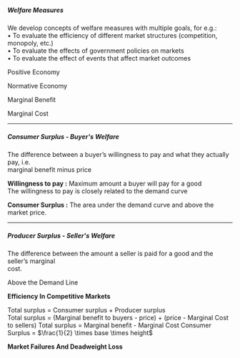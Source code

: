 ##### Welfare Measures
We develop concepts of welfare measures with multiple goals, for e.g.:  
	• To evaluate the efficiency of different market structures (competition, monopoly, etc.)  
	• To evaluate the effects of government policies on markets  
	• To evaluate the effect of events that affect market outcomes


Positive Economy

Normative Economy


Marginal Benefit

Marginal Cost

---

##### Consumer Surplus - Buyer's Welfare
The difference between a buyer’s willingness to pay and what they actually pay, i.e.  
marginal benefit minus price

**Willingness to pay :** 
	Maximum amount a buyer will pay for a good  
	The willingness to pay is closely related to the demand curve

**Consumer Surplus :** 
	The area under the demand curve and above the market price.



---

##### Producer Surplus - Seller's Welfare
The difference between the amount a seller is paid for a good and the seller’s marginal  
cost.

Above the Demand Line





**Efficiency In Competitive Markets**

Total surplus = Consumer surplus + Producer surplus  
Total surplus = (Marginal benefit to buyers - price) + (price - Marginal Cost to sellers)
Total surplus = Marginal benefit - Marginal Cost
Consumer Surplus = $\frac{1}{2} \times base \times height$

**Market Failures And Deadweight Loss**